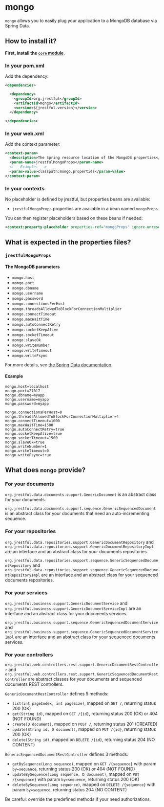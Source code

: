# mongo

`mongo` allows you to easily plug your application to a MongoDB database via Spring Data.

## How to install it?

**First, install the [`core` module](https://github.com/jrestful/server/tree/master/core).**

### In your pom.xml

Add the dependency:

```xml
<dependencies>

  <dependency>
    <groupId>org.jrestful</groupId>
    <artifactId>mongo</artifactId>
    <version>${jrestful.version}</version>
  </dependency>

</dependencies>
```

### In your web.xml

Add the context parameter:

```xml
<context-param>
  <description>The Spring resource location of the MongoDB properties</description>
  <param-name>jrestfulMongoProps</param-name>
  <!-- Example: -->
  <param-value>classpath:mongo.properties</param-value>
</context-param>
```

### In your contexts

No placeholder is defined by jrestful, but properties beans are available:

 - `jrestfulMongoProps` properties are available in a bean named `mongoProps`

You can then register placeholders based on these beans if needed:

```xml
<context:property-placeholder properties-ref="mongoProps" ignore-unresolvable="true" />
```

## What is expected in the properties files?

### `jrestfulMongoProps`

#### The MongoDB parameters

 - `mongo.host`
 - `mongo.port`
 - `mongo.dbname`
 - `mongo.username`
 - `mongo.password`
 - `mongo.connectionsPerHost`
 - `mongo.threadsAllowedToBlockForConnectionMultiplier`
 - `mongo.connectTimeout`
 - `mongo.maxWaitTime`
 - `mongo.autoConnectRetry`
 - `mongo.socketKeepAlive`
 - `mongo.socketTimeout`
 - `mongo.slaveOk`
 - `mongo.writeNumber`
 - `mongo.writeTimeout`
 - `mongo.writeFsync`

For more details, see [the Spring Data documentation](http://docs.spring.io/spring-data/data-mongo/docs/1.6.2.RELEASE/reference/html/).

#### Example

```properties
mongo.host=localhost
mongo.port=27017
mongo.dbname=myapp
mongo.username=myapp
mongo.password=myapp

mongo.connectionsPerHost=8
mongo.threadsAllowedToBlockForConnectionMultiplier=4
mongo.connectTimeout=1000
mongo.maxWaitTime=1500
mongo.autoConnectRetry=true
mongo.socketKeepAlive=true
mongo.socketTimeout=1500
mongo.slaveOk=true
mongo.writeNumber=1
mongo.writeTimeout=0
mongo.writeFsync=true
```

## What does `mongo` provide?

### For your documents

`org.jrestful.data.documents.support.GenericDocument` is an abstract class for your documents.

`org.jrestful.data.documents.support.sequence.GenericSequencedDocument` is an abstract class for your documents that need an auto-incrementing sequence.

### For your repositories

`org.jrestful.data.repositories.support.GenericDocumentRepository` and `org.jrestful.data.repositories.support.GenericDocumentRepositoryImpl` are an interface and an abstract class for your documents repositories.

`org.jrestful.data.repositories.support.sequence.GenericSequencedDocumentRepository` and `org.jrestful.data.repositories.support.sequence.GenericSequencedDocumentRepositoryImpl` are an interface and an abstract class for your sequenced documents repositories.

### For your services

`org.jrestful.business.support.GenericDocumentService` and `org.jrestful.business.support.GenericDocumentServiceImpl` are an interface and an abstract class for your documents services.

`org.jrestful.business.support.sequence.GenericSequencedDocumentService` and `org.jrestful.business.support.sequence.GenericSequencedDocumentServiceImpl` are an interface and an abstract class for your sequenced documents services.

### For your controllers

`org.jrestful.web.controllers.rest.support.GenericDocumentRestController` and `org.jrestful.web.controllers.rest.support.GenericSequencedDocumentRestController` are abstract classes for your documents and sequenced documents REST controllers.

`GenericDocumentRestController` defines 5 methods:

 - `list(int pageIndex, int pageSize)`, mapped on `GET /`, returning status 200 (OK)
 - `get(String id)`, mapped on `GET /{id}`, returning status 200 (OK) or 404 (NOT FOUND)
 - `create(D document)`, mapped on `POST /`, returning status 201 (CREATED)
 - `update(String id, D document)`, mapped on `PUT /{id}`, returning status 200 (OK)
 - `delete(String id)`, mapped on `DELETE /{id}`, returning status 204 (NO CONTENT)

`GenericSequencedDocumentRestController` defines 3 methods:

 - `getBySequence(Long sequence)`, mapped on `GET /{sequence}` with param `by=sequence`, returning status 200 (OK) or 404 (NOT FOUND)
 - `updateBySequence(Long sequence, D document)`, mapped on `PUT /{sequence}` with param `by=sequence`, returning status 200 (OK)
 - `deleteBySequence(Long sequence)`, mapped on `DELETE /{sequence}` with param `by=sequence`, returning status 204 (NO CONTENT)

Be careful: override the predefined methods if your need authorizations.
